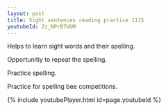 ```yaml
---
layout: post
title: Sight sentences reading practice 1115
youtubeId: Zz_NPrB7UUM
---
```

 
 
Helps to learn sight words and their spelling.

Opportunitiy to repeat the spelling. 

Practice spelling. 
 
Practice for spelling bee competitions. 
 
{% include youtubePlayer.html id=page.youtubeId %}
 
 
